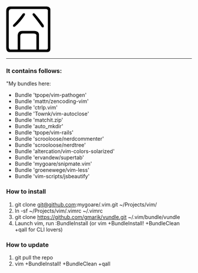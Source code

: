 ![jiong](http://github.com/mygoare/.vim/raw/master/jiong.png)
_______

### It contains follows:

"My bundles here:

* Bundle 'tpope/vim-pathogen'
* Bundle 'mattn/zencoding-vim'
* Bundle 'ctrlp.vim'
* Bundle 'Townk/vim-autoclose'
* Bundle 'matchit.zip'
* Bundle 'auto_mkdir'
* Bundle 'tpope/vim-rails'
* Bundle 'scrooloose/nerdcommenter'
* Bundle 'scrooloose/nerdtree'
* Bundle 'altercation/vim-colors-solarized'
* Bundle 'ervandew/supertab'
* Bundle 'mygoare/snipmate.vim'
* Bundle 'groenewege/vim-less'
* Bundle 'vim-scripts/jsbeautify'

### How to install

1. git clone git@github.com:mygoare/.vim.git ~/Projects/vim/
2. ln -sf ~/Projects/vim/.vimrc ~/.vimrc
3. git clone https://github.com/gmarik/vundle.git ~/.vim/bundle/vundle
4. Launch vim, run :BundleInstall (or vim +BundleInstall! +BundleClean +qall for CLI lovers)

### How to update

1. git pull the repo
2. vim +BundleInstall! +BundleClean +qall

